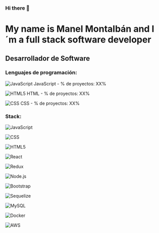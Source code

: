 ### Hi there 👋

# My name is Manel Montalbán and I´m a full stack software developer



## Desarrollador de Software

### Lenguajes de programación:

![JavaScript](ruta-a-icono-js.png) JavaScript - % de proyectos: XX%

![HTML5](ruta-a-icono-html5.png) HTML - % de proyectos: XX%

![CSS](ruta-a-icono-css.png) CSS - % de proyectos: XX%

<!-- Repite este bloque para cada lenguaje que quieras mostrar -->

### Stack:

![JavaScript](ruta-a-icono-js.png)

![CSS](ruta-a-icono-css.png)

![HTML5](ruta-a-icono-html5.png)

![React](ruta-a-icono-react.png)

![Redux](ruta-a-icono-redux.png)

![Node.js](ruta-a-icono-nodejs.png)

![Bootstrap](ruta-a-icono-bootstrap.png)

![Sequelize](ruta-a-icono-sequelize.png)

![MySQL](ruta-a-icono-mysql.png)

![Docker](ruta-a-icono-docker.png)

![AWS](ruta-a-icono-aws.png)

<!-- Agrega más imágenes de los iconos de tus tecnologías del stack -->
